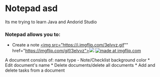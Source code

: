 # Notepad asd
Its me trying to learn Java and Andorid Studio

### Notepad allows you to:
* Create a note
<a href="https://imgflip.com/gif/3elvvz"><img src="https://i.imgflip.com/3elvvz.gif""
href="https://imgflip.com/gif/3elvvz"><img src="https://i.imgflip.com/3elvvz.gif"/>
<a href="https://imgflip.com/gif/3elwd7"><img src="https://i.imgflip.com/3elwd7.gif" title="made at imgflip.com"/>
</a>
A document consists of:
   name  
   type - Note/Checklist  
   background color    
* Edit document's name
* Delete documents/delete all documents
* Add and delete tasks from a document
